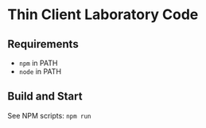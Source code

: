 # Thin Client Laboratory Code


## Requirements

- `npm` in PATH
- `node` in PATH


## Build and Start

See NPM scripts: `npm run`
